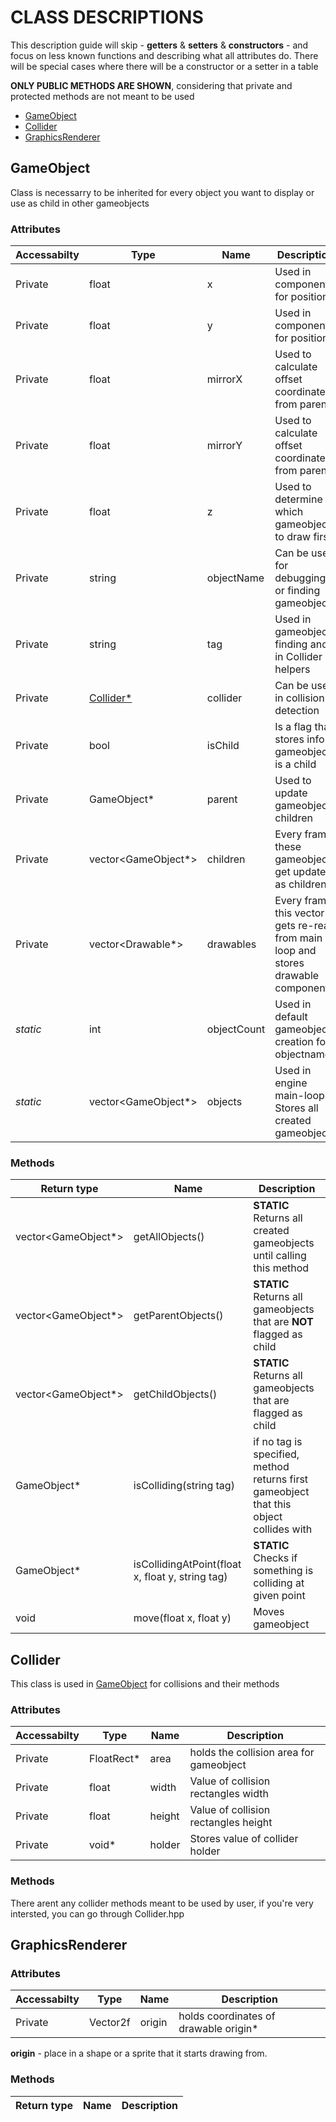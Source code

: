 # CLASS DESCRIPTIONS
This description guide will skip - __getters__ & __setters__ & __constructors__ - and focus on less known functions and describing what all attributes do. There will be special cases where there will be a constructor or a setter in a table

**ONLY PUBLIC METHODS ARE SHOWN**, considering that private and protected methods are not meant to be used


- [GameObject](#gameobject)
- [Collider](#collider)
- [GraphicsRenderer](#graphicsrenderer)


## GameObject
Class is necessarry to be inherited for every object you want to display or use as child in other gameobjects

### Attributes  
| Accessabilty | Type                   | Name       | Description                                                  |
| ------------ | ---------------------- | ---------- | ------------------------------------------------------------ |
| Private      | float                  | x          | Used in components for position                              |
| Private      | float                  | y          | Used in components for position                              |
| Private      | float                  | mirrorX    | Used to calculate offset coordinates from parent             |
| Private      | float                  | mirrorY    | Used to calculate offset coordinates from parent             |
| Private      | float                  | z          | Used to determine which gameobject to draw first             |
| Private      | string                 | objectName | Can be used for debugging or finding gameobjects             |
| Private      | string                 | tag        | Used in gameobject finding and in Collider helpers           |
| Private      | [Collider*](#collider) | collider   | Can be used in collision detection                           |
| Private      | bool                   | isChild    | Is a flag that stores info if gameobject is a child          |
| Private      | GameObject*            | parent     | Used to update gameobject children                           |
| Private      | vector<GameObject*>    | children   | Every frame these gameobjects get updated as children        |
| Private      | vector<Drawable*>      | drawables  | Every frame this vector gets re-read from main loop and stores drawable components |
| _static_ | int | objectCount | Used in default gameobject creation for objectnames |
| _static_ | vector<GameObject*> | objects | Used in engine main-loop. Stores all created gameobjects |

### Methods
| Return type | Name | Description |
| ----------- | ---- | ----------- |
| vector<GameObject*> | getAllObjects() | **STATIC** Returns all created gameobjects until calling this method |
| vector<GameObject*> | getParentObjects() | **STATIC** Returns all gameobjects that are **NOT** flagged as child |
| vector<GameObject*> | getChildObjects() | **STATIC** Returns all gameobjects that are flagged as child |
| GameObject*         | isColliding(string tag) | if no tag is specified, method returns first gameobject that this object collides with |
| GameObject*         | isCollidingAtPoint(float x, float y, string tag) | **STATIC** Checks if something is colliding at given point |
| void                | move(float x, float y) | Moves gameobject |

## Collider
This class is used in [GameObject](#gameobject) for collisions and their methods

### Attributes
| Accessabilty | Type | Name | Description |
| ------------ | ---- | ---- | ----------- |
| Private      | FloatRect* | area | holds the collision area for gameobject |
| Private      | float | width | Value of collision rectangles width |
| Private      | float | height | Value of collision rectangles height |
| Private      | void* | holder | Stores value of collider holder |

### Methods
There arent any collider methods meant to be used by user, if you're very intersted, you can go through Collider.hpp

## GraphicsRenderer

### Attributes
| Accessabilty | Type | Name | Description |
| ------------ | ---- | ---- | ----------- |
| Private | Vector2f | origin | holds coordinates of drawable origin* |

**origin** - place in a shape or a sprite that it starts drawing from. 

### Methods
| Return type | Name | Description |
| ----------- | ---- | ----------- |
